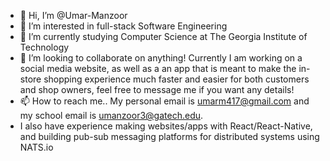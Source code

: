 - 👋 Hi, I’m @Umar-Manzoor
- 👀 I’m interested in full-stack Software Engineering
- 🌱 I’m currently studying Computer Science at The Georgia Institute of Technology
- 💞️ I’m looking to collaborate on anything! Currently I am working on a social media website, as well as a an app that is meant to make the in-store shopping experience much faster and easier for both customers and shop owners, feel free to message me if you want any details!
- 📫 How to reach me.. My personal email is umarm417@gmail.com and my school email is umanzoor3@gatech.edu.
- I also have experience making websites/apps with React/React-Native, and building pub-sub messaging platforms for distributed systems using NATS.io
<!---
Umar-Manzoor/Umar-Manzoor is a ✨ special ✨ repository because its `README.md` (this file) appears on your GitHub profile.
You can click the Preview link to take a look at your changes.
--->
